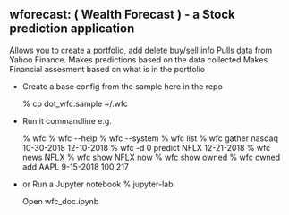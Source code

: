 
wforecast: ( Wealth Forecast ) - a Stock prediction application
---------------------------------------------------------------
Allows you to create a portfolio, add delete buy/sell info
Pulls data from Yahoo Finance. 
Makes predictions based on the data collected 
Makes Financial assesment based on what is in the portfolio

- Create a base config from the sample here in the repo

	% cp dot_wfc.sample ~/.wfc

- Run it commandline e.g.

	% wfc 
	% wfc --help
	% wfc --system
	% wfc list
	% wfc gather nasdaq 10-30-2018 12-10-2018 
	% wfc -d 0 predict NFLX 12-21-2018
	% wfc news NFLX 
	% wfc show NFLX now
	% wfc show owned
	% wfc owned add AAPL 9-15-2018 100 217 

- or Run a Jupyter notebook
	% jupyter-lab

	Open wfc_doc.ipynb

